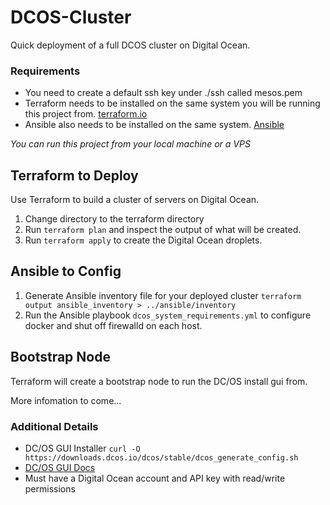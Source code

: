 # DCOS-Cluster

Quick deployment of a full DCOS cluster on Digital Ocean.

### Requirements

* You need to create a default ssh key under ./ssh called mesos.pem
* Terraform needs to be installed on the same system you will be running this project from. [terraform.io](http://www.terraform.io)
* Ansible also needs to be installed on the same system. [Ansible](http://www.ansible.com)

*You can run this project from your local machine or a VPS*

## Terraform to Deploy

Use Terraform to build a cluster of servers on Digital Ocean.
1. Change directory to the terraform directory
2. Run `terraform plan` and inspect the output of what will be created.
3. Run `terraform apply` to create the Digital Ocean droplets.

## Ansible to Config

1. Generate Ansible inventory file for your deployed cluster `terraform output ansible_inventory > ../ansible/inventory`
2. Run the Ansible playbook `dcos_system_requirements.yml` to configure docker and shut off firewalld on each host.

## Bootstrap Node

Terraform will create a bootstrap node to run the DC/OS install gui from.

More infomation to come...

### Additional Details

* DC/OS GUI Installer `curl -O https://downloads.dcos.io/dcos/stable/dcos_generate_config.sh`
* [DC/OS GUI Docs](https://dcos.io/docs/1.9/installing/custom/gui/)
* Must have a Digital Ocean account and API key with read/write permissions

